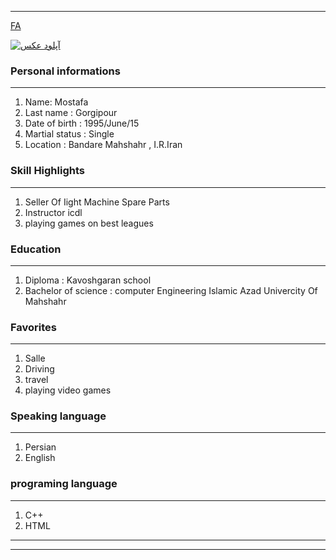 
---
[FA](index.md)


<a href="https://uupload.ir/" target="_blank"><img src="https://s4.uupload.ir/files/3_iv2n.jpg" border="0" alt="آپلود عکس" /></a>

### Personal informations

---
<ol>
  <li> Name: Mostafa</li>
  <li> Last name : Gorgipour</li>
  <li> Date of birth : 1995/June/15</li>
  <li> Martial status : Single</li>
  <li> Location : Bandare Mahshahr , I.R.Iran</li>
</ol>


### Skill Highlights

---
<ol>
  <li> Seller Of Iight Machine Spare Parts</li>
  <li>Instructor icdl</li>
  <li>playing games on best leagues</li>
</ol>

### Education

---
<ol>
<li> Diploma : Kavoshgaran school
 </li>
<li> Bachelor of science : computer Engineering
 Islamic Azad Univercity Of Mahshahr </li>
</ol>

### Favorites

---
<ol>
  <li> Salle</li>
  <li> Driving</li>
  <li> travel </li>
  <li> playing video games</li>
</ol>

### Speaking language

---
<ol> 
  <li> Persian</li>
  <li> English</li>
</ol>

### programing language

---
<ol>
 <li> C++</li>
 <li> HTML</li>
</ol>


---
<ol>
</ol>



--- 

